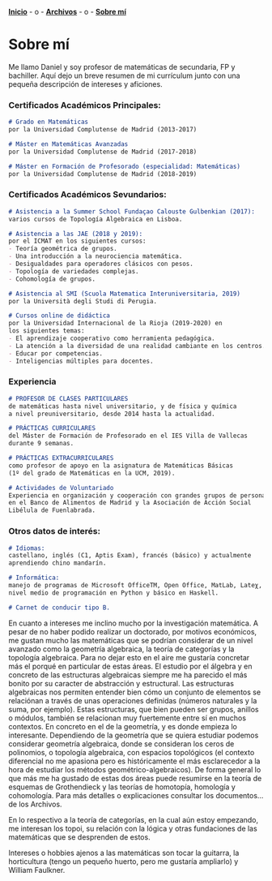 [**Inicio**](index.html) - o -    [**Archivos**](Archivos.html)  - o -   [**Sobre mí**](Sobremi.html)

# Sobre mí
Me llamo Daniel y soy profesor de matemáticas de secundaria, FP y bachiller. Aquí dejo un breve resumen de mi currículum junto con una pequeña descripción de intereses y aficiones.

### Certificados Académicos Principales:

```markdown
# Grado en Matemáticas 
por la Universidad Complutense de Madrid (2013-2017)

# Máster en Matemáticas Avanzadas
por la Universidad Complutense de Madrid (2017-2018)

# Máster en Formación de Profesorado (especialidad: Matemáticas)
por la Universidad Complutense de Madrid (2018-2019)

```


### Certificados Académicos Sevundarios:

```markdown
# Asistencia a la Summer School Fundaçao Calouste Gulbenkian (2017): 
varios cursos de Topología Algebraica en Lisboa.

# Asistencia a las JAE (2018 y 2019): 
por el ICMAT en los siguientes cursos: 
- Teoría geométrica de grupos.
- Una introducción a la neurociencia matemática.  
- Desigualdades para operadores clásicos con pesos.
- Topología de variedades complejas.
- Cohomología de grupos.

# Asistencia al SMI (Scuola Matematica Interuniversitaria, 2019)
por la Università degli Studi di Perugia.

# Cursos online de didáctica
por la Universidad Internacional de la Rioja (2019-2020) en 
los siguientes temas: 
- El aprendizaje cooperativo como herramienta pedagógica.
- La atención a la diversidad de una realidad cambiante en los centros.
- Educar por competencias.
- Inteligencias múltiples para docentes.

```

### Experiencia

```markdown
# PROFESOR DE CLASES PARTICULARES 
de matemáticas hasta nivel universitario, y de física y química
a nivel preuniversitario, desde 2014 hasta la actualidad.

# PRÁCTICAS CURRICULARES 
del Máster de Formación de Profesorado en el IES Villa de Vallecas 
durante 9 semanas.

# PRÁCTICAS EXTRACURRICULARES 
como profesor de apoyo en la asignatura de Matemáticas Básicas
(1º del grado de Matemáticas en la UCM, 2019).

# Actividades de Voluntariado
Experiencia en organización y cooperación con grandes grupos de personas
en el Banco de Alimentos de Madrid y la Asociación de Acción Social 
Libélula de Fuenlabrada.


```

### Otros datos de interés:

```markdown
# Idiomas: 
castellano, inglés (C1, Aptis Exam), francés (básico) y actualmente 
aprendiendo chino mandarín.

# Informática: 
manejo de programas de Microsoft OfficeTM, Open Office, MatLab, Lateχ, 
nivel medio de programación en Python y básico en Haskell.

# Carnet de conducir tipo B.
```

En cuanto a intereses me inclino mucho por la investigación matemática. A pesar de no haber podido realizar un doctorado, por motivos económicos, me gustan mucho las matemáticas que se podrían considerar de un nivel avanzado como la geometría algebraica, la teoría de categorías y la topología algebraica. Para no dejar esto en el aire me gustaría concretar más el porqué en particular de estas áreas. El estudio por el álgebra y en concreto de las estructuras algebraicas siempre me ha parecido el más bonito por su caracter de abstracción y estructural. Las estructuras algebraicas nos permiten entender bien cómo un conjunto de elementos se relaciónan a través de unas operaciones definidas (números naturales y la suma, por ejemplo). Estas estructuras, que bien pueden ser grupos, anillos o módulos, también se relacionan muy fuertemente entre sí en muchos contextos. En concreto en el de la geometría, y es donde empieza lo interesante. Dependiendo de la geometría que se quiera estudiar podemos considerar geometría algebraica, donde se consideran los ceros de polinomios, o topología algebraica, con espacios topológicos (el contexto diferencial no me apasiona pero es históricamente el más esclarecedor a la hora de estudiar los métodos geométrico-algebraicos). De forma general lo que más me ha gustado de estas dos áreas puede resumirse en la teoría de esquemas de Grothendieck y las teorías de homotopía, homología y cohomología. Para más detalles o explicaciones consultar los documentos... de los Archivos.

En lo respectivo a la teoría de categorías, en la cual aún estoy empezando, me interesan los topoi, su relación con la lógica y otras fundaciones de las matemáticas que se desprenden de estos.

Intereses o hobbies ajenos a las matemáticas son tocar la guitarra, la horticultura (tengo un pequeño huerto, pero me gustaría ampliarlo) y William Faulkner. 

